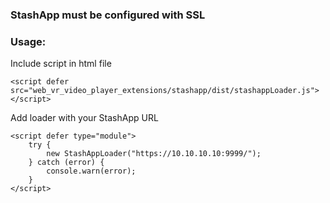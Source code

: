 ### StashApp must be configured with SSL

### Usage:

Include script in html file

```
<script defer src="web_vr_video_player_extensions/stashapp/dist/stashappLoader.js"></script>
```

Add loader with your StashApp URL

```
<script defer type="module">
    try {
        new StashAppLoader("https://10.10.10.10:9999/");
    } catch (error) {
        console.warn(error);
    }
</script>
```
